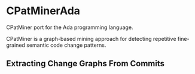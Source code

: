 # CPatMinerAda

CPatMiner port for the Ada programming language.

CPatMiner is a graph-based mining approach for detecting repetitive fine-grained semantic code change patterns.

## Extracting Change Graphs From Commits